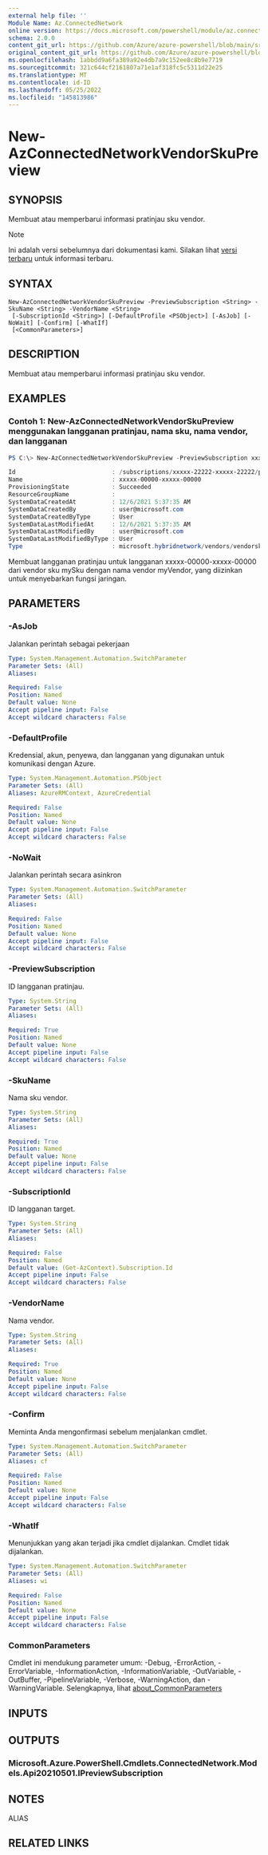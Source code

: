 ```yaml
---
external help file: ''
Module Name: Az.ConnectedNetwork
online version: https://docs.microsoft.com/powershell/module/az.connectednetwork/new-azconnectednetworkvendorskupreview
schema: 2.0.0
content_git_url: https://github.com/Azure/azure-powershell/blob/main/src/ConnectedNetwork/help/New-AzConnectedNetworkVendorSkuPreview.md
original_content_git_url: https://github.com/Azure/azure-powershell/blob/main/src/ConnectedNetwork/help/New-AzConnectedNetworkVendorSkuPreview.md
ms.openlocfilehash: 1abbdd9a6fa389a92e4db7a9c152ee8c8b9e7719
ms.sourcegitcommit: 321c644cf2161807a71e1af318fc5c5311d22e25
ms.translationtype: MT
ms.contentlocale: id-ID
ms.lasthandoff: 05/25/2022
ms.locfileid: "145813986"
---
```

# New-AzConnectedNetworkVendorSkuPreview

## SYNOPSIS
Membuat atau memperbarui informasi pratinjau sku vendor.

> [!NOTE]
>Ini adalah versi sebelumnya dari dokumentasi kami. Silakan lihat [versi terbaru](/powershell/module/az.connectednetwork/new-azconnectednetworkvendorskupreview) untuk informasi terbaru.

## SYNTAX

```
New-AzConnectedNetworkVendorSkuPreview -PreviewSubscription <String> -SkuName <String> -VendorName <String>
 [-SubscriptionId <String>] [-DefaultProfile <PSObject>] [-AsJob] [-NoWait] [-Confirm] [-WhatIf]
 [<CommonParameters>]
```

## DESCRIPTION
Membuat atau memperbarui informasi pratinjau sku vendor.

## EXAMPLES

### Contoh 1: New-AzConnectedNetworkVendorSkuPreview menggunakan langganan pratinjau, nama sku, nama vendor, dan langganan
```powershell
PS C:\> New-AzConnectedNetworkVendorSkuPreview -PreviewSubscription xxxxx-00000-xxxxx-00000 -SkuName mySku -VendorName myVendor -SubscriptionId xxxxx-22222-xxxxx-22222

Id                           : /subscriptions/xxxxx-22222-xxxxx-22222/providers/Microsoft.HybridNetwork/vendors/myVendor/vendorSkus/mySku/previewSubscriptions/xxxxx-00000-xxxxx-00000
Name                         : xxxxx-00000-xxxxx-00000
ProvisioningState            : Succeeded
ResourceGroupName            :
SystemDataCreatedAt          : 12/6/2021 5:37:35 AM
SystemDataCreatedBy          : user@microsoft.com
SystemDataCreatedByType      : User
SystemDataLastModifiedAt     : 12/6/2021 5:37:35 AM
SystemDataLastModifiedBy     : user@microsoft.com
SystemDataLastModifiedByType : User
Type                         : microsoft.hybridnetwork/vendors/vendorskus/previewsubscriptions

```

Membuat langganan pratinjau untuk langganan xxxxx-00000-xxxxx-00000 dari vendor sku mySku dengan nama vendor myVendor, yang diizinkan untuk menyebarkan fungsi jaringan.

## PARAMETERS

### -AsJob
Jalankan perintah sebagai pekerjaan

```yaml
Type: System.Management.Automation.SwitchParameter
Parameter Sets: (All)
Aliases:

Required: False
Position: Named
Default value: None
Accept pipeline input: False
Accept wildcard characters: False
```

### -DefaultProfile
Kredensial, akun, penyewa, dan langganan yang digunakan untuk komunikasi dengan Azure.

```yaml
Type: System.Management.Automation.PSObject
Parameter Sets: (All)
Aliases: AzureRMContext, AzureCredential

Required: False
Position: Named
Default value: None
Accept pipeline input: False
Accept wildcard characters: False
```

### -NoWait
Jalankan perintah secara asinkron

```yaml
Type: System.Management.Automation.SwitchParameter
Parameter Sets: (All)
Aliases:

Required: False
Position: Named
Default value: None
Accept pipeline input: False
Accept wildcard characters: False
```

### -PreviewSubscription
ID langganan pratinjau.

```yaml
Type: System.String
Parameter Sets: (All)
Aliases:

Required: True
Position: Named
Default value: None
Accept pipeline input: False
Accept wildcard characters: False
```

### -SkuName
Nama sku vendor.

```yaml
Type: System.String
Parameter Sets: (All)
Aliases:

Required: True
Position: Named
Default value: None
Accept pipeline input: False
Accept wildcard characters: False
```

### -SubscriptionId
ID langganan target.

```yaml
Type: System.String
Parameter Sets: (All)
Aliases:

Required: False
Position: Named
Default value: (Get-AzContext).Subscription.Id
Accept pipeline input: False
Accept wildcard characters: False
```

### -VendorName
Nama vendor.

```yaml
Type: System.String
Parameter Sets: (All)
Aliases:

Required: True
Position: Named
Default value: None
Accept pipeline input: False
Accept wildcard characters: False
```

### -Confirm
Meminta Anda mengonfirmasi sebelum menjalankan cmdlet.

```yaml
Type: System.Management.Automation.SwitchParameter
Parameter Sets: (All)
Aliases: cf

Required: False
Position: Named
Default value: None
Accept pipeline input: False
Accept wildcard characters: False
```

### -WhatIf
Menunjukkan yang akan terjadi jika cmdlet dijalankan.
Cmdlet tidak dijalankan.

```yaml
Type: System.Management.Automation.SwitchParameter
Parameter Sets: (All)
Aliases: wi

Required: False
Position: Named
Default value: None
Accept pipeline input: False
Accept wildcard characters: False
```

### CommonParameters
Cmdlet ini mendukung parameter umum: -Debug, -ErrorAction, -ErrorVariable, -InformationAction, -InformationVariable, -OutVariable, -OutBuffer, -PipelineVariable, -Verbose, -WarningAction, dan -WarningVariable. Selengkapnya, lihat [about_CommonParameters](http://go.microsoft.com/fwlink/?LinkID=113216)

## INPUTS

## OUTPUTS

### Microsoft.Azure.PowerShell.Cmdlets.ConnectedNetwork.Models.Api20210501.IPreviewSubscription

## NOTES

ALIAS

## RELATED LINKS

